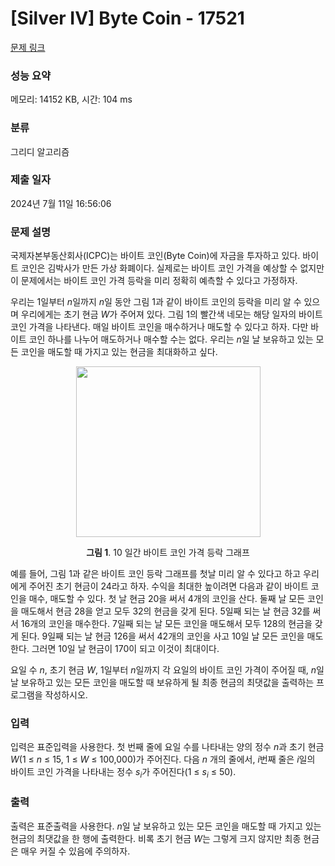 # [Silver IV] Byte Coin - 17521 

[문제 링크](https://www.acmicpc.net/problem/17521) 

### 성능 요약

메모리: 14152 KB, 시간: 104 ms

### 분류

그리디 알고리즘

### 제출 일자

2024년 7월 11일 16:56:06

### 문제 설명

<p>국제자본부동산회사(ICPC)는 바이트 코인(Byte Coin)에 자금을 투자하고 있다. 바이트 코인은 김박사가 만든 가상 화폐이다. 실제로는 바이트 코인 가격을 예상할 수 없지만 이 문제에서는 바이트 코인 가격 등락을 미리 정확히 예측할 수 있다고 가정하자.</p>

<p>우리는 1일부터 <em>n</em>일까지 <em>n</em>일 동안 그림 1과 같이 바이트 코인의 등락을 미리 알 수 있으며 우리에게는 초기 현금 <em>W</em>가 주어져 있다. 그림 1의 빨간색 네모는 해당 일자의 바이트 코인 가격을 나타낸다. 매일 바이트 코인을 매수하거나 매도할 수 있다고 하자. 다만 바이트 코인 하나를 나누어 매도하거나 매수할 수는 없다. 우리는 <em>n</em>일 날 보유하고 있는 모든 코인을 매도할 때 가지고 있는 현금을 최대화하고 싶다. </p>

<p style="text-align: center;"><img alt="" src="" style="width: 295px; height: 273px;"></p>

<p style="text-align: center;"><strong>그림 1</strong>. 10 일간 바이트 코인 가격 등락 그래프</p>

<p>예를 들어, 그림 1과 같은 바이트 코인 등락 그래프를 첫날 미리 알 수 있다고 하고 우리에게 주어진 초기 현금이 24라고 하자. 수익을 최대한 높이려면 다음과 같이 바이트 코인을 매수, 매도할 수 있다. 첫 날 현금 20을 써서 4개의 코인을 산다. 둘째 날 모든 코인을 매도해서 현금 28을 얻고 모두 32의 현금을 갖게 된다. 5일째 되는 날 현금 32를 써서 16개의 코인을 매수한다. 7일째 되는 날 모든 코인을 매도해서 모두 128의 현금을 갖게 된다. 9일째 되는 날 현금 126을 써서 42개의 코인을 사고 10일 날 모든 코인을 매도한다. 그러면 10일 날 현금이 170이 되고 이것이 최대이다.</p>

<p>요일 수 <em>n</em>, 초기 현금 <em>W</em>, 1일부터 <em>n</em>일까지 각 요일의 바이트 코인 가격이 주어질 때, <em>n</em>일 날 보유하고 있는 모든 코인을 매도할 때 보유하게 될 최종 현금의 최댓값을 출력하는 프로그램을 작성하시오.</p>

### 입력 

 <p>입력은 표준입력을 사용한다. 첫 번째 줄에 요일 수를 나타내는 양의 정수 <em>n</em>과 초기 현금 <em>W</em>(1 ≤ <em>n</em> ≤ 15, 1 ≤ <em>W</em> ≤ 100,000)가 주어진다. 다음 <em>n</em> 개의 줄에서, <em>i</em>번째 줄은 <em>i</em>일의 바이트 코인 가격을 나타내는 정수 <em>s<sub>i</sub></em>가 주어진다(1 ≤ <em>s<sub>i</sub></em> ≤ 50).</p>

### 출력 

 <p>출력은 표준출력을 사용한다. <em>n</em>일 날 보유하고 있는 모든 코인을 매도할 때 가지고 있는 현금의 최댓값을 한 행에 출력한다. 비록 초기 현금 <em>W</em>는 그렇게 크지 않지만 최종 현금은 매우 커질 수 있음에 주의하자.</p>

